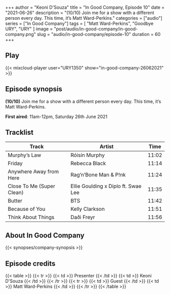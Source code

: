 +++
author = "Keoni D'Souza"
title = "In Good Company, Episode 10"
date = "2021-06-26"
description = "(10/10) Join me for a show with a different person every day. This time, it’s Matt Ward-Perkins."
categories = ["audio"]
series = ["In Good Company"]
tags = [
    "Matt Ward-Perkins",
    "Goodbye URY",
    "URY"
]
image = "post/audio/in-good-company/in-good-company.png"
slug = "audio/in-good-company/episode-10"
duration = 60
+++

## Play

{{< mixcloud-player user="URY1350" show="in-good-company-26062021" >}}

## Episode synopsis

**(10/10)** Join me for a show with a different person every day. This time, it’s Matt Ward-Perkins.

**First aired**: 11am-12pm, Saturday 26th June 2021

## Tracklist

| Track                     | Artist                              | Time  |
|---------------------------|-------------------------------------|-------|
| Murphy’s Law              | Róisín Murphy                       | 11:02 |
| Friday                    | Rebecca Black                       | 11:14 |
| Anywhere Away from Here   | Rag’n’Bone Man & P!nk               | 11:24 |
| Close To Me (Super Clean) | Ellie Goulding x Diplo ft. Swae Lee | 11:35 |
| Butter                    | BTS                                 | 11:42 |
| Because of You            | Kelly Clarkson                      | 11:51 |
| Think About Things        | Daði Freyr                          | 11:56 |

## About In Good Company

{{< synopses/company-synopsis >}}

## Episode credits

{{< table >}}
    {{< tr >}}
        {{< td >}}
            Presenter
        {{< /td >}}
        {{< td >}}
            Keoni D'Souza
        {{< /td >}}
    {{< /tr >}}
    {{< tr >}}
        {{< td >}}
            Guest
        {{< /td >}}
        {{< td >}}
            Matt Ward-Perkins
        {{< /td >}}
    {{< /tr >}}
{{< /table >}}